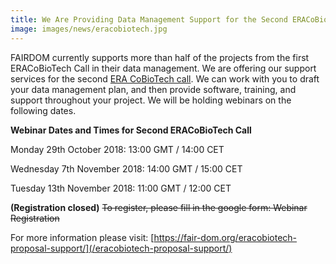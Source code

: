 ```yaml
---
title: We Are Providing Data Management Support for the Second ERACoBioTech Call.
image: images/news/eracobiotech.jpg
---
```


FAIRDOM currently supports more than half of the projects from the first ERACoBioTech Call in their data management. 
We are offering our support services for the second [ERA CoBioTech call](https://www.cobiotech.eu/). We can work with you to draft your data management plan, and then provide software, training, and support throughout your project. We will be holding webinars on the following dates.

**Webinar Dates and Times for Second ERACoBioTech Call**

Monday 29th October 2018: 13:00 GMT / 14:00 CET

Wednesday 7th November 2018: 14:00 GMT / 15:00 CET

Tuesday 13th November 2018: 11:00 GMT / 12:00 CET

**(Registration closed)**
~~To register, please fill in the google form: Webinar Registration~~

For more information please visit: [https://fair-dom.org/eracobiotech-proposal-support/](/eracobiotech-proposal-support/)

